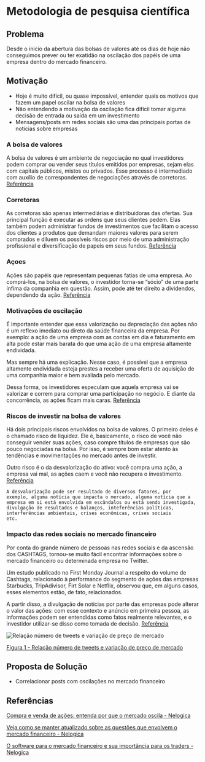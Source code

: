 # Metodologia de pesquisa científica

## Problema
Desde o inicío da abertura das bolsas de valores até os dias de hoje não conseguimos prever ou ter exatidão na oscilação dos papéis de uma empresa dentro do mercado financeiro.

## Motivação
- Hoje é muito difícil, ou quase impossível, entender quais os motivos que fazem um papel oscilar na bolsa de valores
- Não entendendo a motivação da oscilação fica difícil tomar alguma decisão de entrada ou saída em um investimento
- Mensagens/posts em redes sociais são uma das principais portas de notícias sobre empresas

### A bolsa de valores
A bolsa de valores é um ambiente de negociação no qual investidores podem comprar ou vender seus títulos emitidos por empresas, sejam elas com capitais públicos, mistos ou privados. Esse processo é intermediado com auxílio de correspondentes de negociações através de corretoras.
[Referência](https://www.btgpactualdigital.com/blog/investimentos/tudo-sobre-bolsa-de-valores)

### Corretoras
As corretoras são apenas intermediárias e distribuidoras das ofertas. Sua principal função é executar as ordens que seus clientes pedem. Elas também podem administrar fundos de investimentos que facilitam o acesso dos clientes a produtos que demandam maiores valores para serem comprados e diluem os possíveis riscos por meio de uma administração profissional e diversificação de papeis em seus fundos.
[Referência](https://andrebona.com.br/entendendo-o-mercado-financeiro-em-6-passos/)

### Açoes
Ações são papéis que representam pequenas fatias de uma empresa. Ao comprá-los, na bolsa de valores, o investidor torna-se “sócio” de uma parte ínfima da companhia em questão. Assim, pode até ter direito a dividendos, dependendo da ação.
[Referência](https://www.btgpactualdigital.com/blog/investimentos/tudo-sobre-bolsa-de-valores)

### Motivações de oscilação

É importante entender que essa valorização ou depreciação das ações não é um reflexo imediato ou direto da saúde financeira da empresa. Por exemplo: a ação de uma empresa com as contas em dia e faturamento em alta pode estar mais barata do que uma ação de uma empresa altamente endividada.

Mas sempre há uma explicação. Nesse caso, é possível que a empresa altamente endividada esteja prestes a receber uma oferta de aquisição de uma companhia maior e bem avaliada pelo mercado.

Dessa forma, os investidores especulam que aquela empresa vai se valorizar e correm para comprar uma participação no negócio. E diante da concorrência, as ações ficam mais caras.
[Referência](https://www.btgpactualdigital.com/blog/investimentos/tudo-sobre-bolsa-de-valores)

### Riscos de investir na bolsa de valores

Há dois principais riscos envolvidos na bolsa de valores. O primeiro deles é o chamado risco de liquidez. Ele é, basicamente, o risco de você não conseguir vender suas ações, caso compre títulos de empresas que são pouco negociadas na bolsa. Por isso, é sempre bom estar atento às tendências e movimentações no mercado antes de investir.

Outro risco é o da desvalorização do ativo: você compra uma ação, a empresa vai mal, as ações caem e você não recupera o investimento.
[Referência](https://www.btgpactualdigital.com/blog/investimentos/tudo-sobre-bolsa-de-valores)

<code>A desvalorização pode ser resultado de diversos fatores, por exemplo, alguma notícia que impacta o mercado, alguma notícia que a empresa em si está envolvida em escândalos ou está sendo investigada, divulgação de resultados e balanços, inteferências políticas, interferências ambientais, crises econômicas, crises sociais etc.</code>

### Impacto das redes sociais no mercado financeiro

Por conta do grande número de pessoas nas redes sociais e da ascensão dos CASHTAGS, tornou-se muito fácil encontrar informações sobre o mercado financeiro ou determinada empresa no Twitter.

Um estudo publicado no First Monday Journal a respeito do volume de Cashtags, relacionado à performance do segmento de ações das empresas Starbucks, TripAdivisor, Firt Solar e Netflix, observou que, em alguns casos, esses elementos estão, de fato, relacionados.

A partir disso, a divulgação de notícias por parte das empresas pode alterar o valor das ações: com esse contexto e anúncio em primeira pessoa, as informações podem ser entendidas como fatos realmente relevantes, e o investidor utilizar-se disso como tomada de decisão.
[Referência](https://propmark.com.br/opiniao/o-sentimento-nas-redes-sociais-e-o-impacto-no-mercado-financeiro/)

![Relação número de tweets e variação de preço de mercado](https://i0.wp.com/assets.propmark.com.br/uploads/2019/09/dd.png?w=737&ssl=1)

[Figura 1 - Relação número de tweets e variação de preço de mercado](https://propmark.com.br/opiniao/o-sentimento-nas-redes-sociais-e-o-impacto-no-mercado-financeiro/)

## Proposta de Solução
- Correlacionar posts com oscilações no mercado financeiro

## Referências

[Compra e venda de ações: entenda por que o mercado oscila - Nelogica](https://blog.nelogica.com.br/compra-e-venda-de-acoes-entenda-por-que-o-mercado-oscila-2/)

[Veja como se manter atualizado sobre as questões que envolvem o mercado financeiro - Nelogica](http://blog.nelogica.com.br/veja-como-se-manter-atualizado-sobre-as-questoes-que-envolvem-o-mercado-financeiro/)

[O software para o mercado financeiro e sua importância para os traders - Nelogica](http://blog.nelogica.com.br/o-software-para-o-mercado-financeiro-e-sua-importancia-para-os-traders/)
